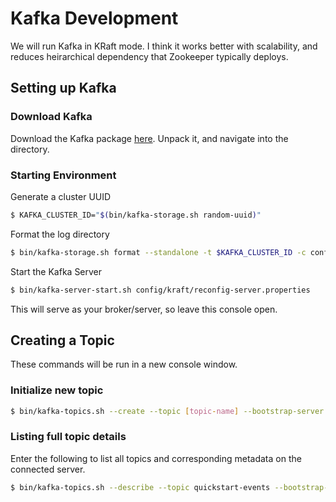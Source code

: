 # Kafka Development

We will run Kafka in KRaft mode. I think it works better with scalability, and reduces heirarchical dependency that Zookeeper typically deploys.

## Setting up Kafka

### Download Kafka
Download the Kafka package [here](https://www.apache.org/dyn/closer.cgi?path=/kafka/3.9.0/kafka_2.13-3.9.0.tgz). Unpack it, and navigate into the directory.

### Starting Environment
Generate a cluster UUID
```bash
$ KAFKA_CLUSTER_ID="$(bin/kafka-storage.sh random-uuid)"
```
Format the log directory
```bash
$ bin/kafka-storage.sh format --standalone -t $KAFKA_CLUSTER_ID -c config/kraft/reconfig-server.properties
```
Start the Kafka Server
```bash
$ bin/kafka-server-start.sh config/kraft/reconfig-server.properties
```
This will serve as your broker/server, so leave this console open.

## Creating a Topic
These commands will be run in a new console window.

### Initialize new topic
```bash
$ bin/kafka-topics.sh --create --topic [topic-name] --bootstrap-server localhost:9092
```

### Listing full topic details
Enter the following to list all topics and corresponding metadata on the connected server.
```bash
$ bin/kafka-topics.sh --describe --topic quickstart-events --bootstrap-server localhost:9092
```
